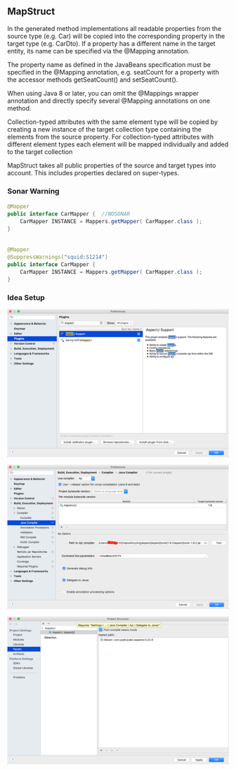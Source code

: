 ## MapStruct

In the generated method implementations all readable properties from the source type (e.g. Car) will be copied into the corresponding property in the target type (e.g. CarDto). If a property has a different name in the target entity, its name can be specified via the @Mapping annotation.

The property name as defined in the JavaBeans specification must be specified in the @Mapping annotation, e.g. seatCount for a property with the accessor methods getSeatCount() and setSeatCount().

When using Java 8 or later, you can omit the @Mappings wrapper annotation and directly specify several @Mapping annotations on one method.

Collection-typed attributes with the same element type will be copied by creating a new instance of the target collection type containing the elements from the source property. For collection-typed attributes with different element types each element will be mapped individually and added to the target collection

MapStruct takes all public properties of the source and target types into account. This includes properties declared on super-types.


### Sonar Warning

```java
@Mapper
public interface CarMapper {  //NOSONAR
    CarMapper INSTANCE = Mappers.getMapper( CarMapper.class );
}
```

```java

@Mapper
@SuppressWarnings("squid:S1214")
public interface CarMapper { 
    CarMapper INSTANCE = Mappers.getMapper( CarMapper.class );
}
```

### Idea Setup

![AspectJ Support Plugin](./docs/image/AspectJ_Support_Plugin.png)

![AspectJ Ajc Delegate](./docs/image/AspectJ_Ajc_Delegate.png)

![AspectJ Post Compile](./docs/image/AspectJ_Post_Compile.png)
